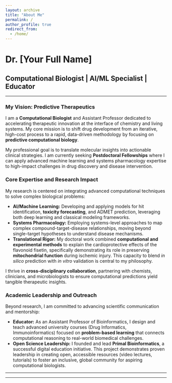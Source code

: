 ```yaml
---
layout: archive
title: "About Me"
permalink: /
author_profile: true
redirect_from:
  - /home/
---
```

# Dr. [Your Full Name]

## Computational Biologist | AI/ML Specialist | Educator

---

### My Vision: Predictive Therapeutics

I am a **Computational Biologist** and Assistant Professor dedicated to accelerating therapeutic innovation at the interface of chemistry and living systems. My core mission is to shift drug development from an iterative, high-cost process to a rapid, data-driven methodology by focusing on **predictive computational biology**.

My professional goal is to translate molecular insights into actionable clinical strategies. I am currently seeking **Postdoctoral Fellowships** where I can apply advanced machine learning and systems pharmacology expertise to high-impact challenges in drug discovery and disease intervention.

### Core Expertise and Research Impact

My research is centered on integrating advanced computational techniques to solve complex biological problems:

* **AI/Machine Learning:** Developing and applying models for hit identification, **toxicity forecasting**, and ADMET prediction, leveraging both deep learning and classical modeling frameworks.
* **Systems Pharmacology:** Employing systems-level approaches to map complex compound-target-disease relationships, moving beyond single-target hypotheses to understand disease mechanisms.
* **Translational Rigor:** My doctoral work combined **computational and experimental methods** to explain the cardioprotective effects of the flavonoid fisetin, specifically demonstrating its role in preserving **mitochondrial function** during ischemic injury. This capacity to blend *in silico* prediction with *in vitro* validation is central to my philosophy.

I thrive in **cross-disciplinary collaboration**, partnering with chemists, clinicians, and microbiologists to ensure computational predictions yield tangible therapeutic insights.

### Academic Leadership and Outreach

Beyond research, I am committed to advancing scientific communication and mentorship:

* **Educator:** As an Assistant Professor of Bioinformatics, I design and teach advanced university courses (Drug Informatics, Immunoinformatics) focused on **problem-based learning** that connects computational reasoning to real-world biomedical challenges.
* **Open Science Leadership:** I founded and lead **Primal Bioinformatics**, a successful digital education initiative. This project demonstrates proven leadership in creating open, accessible resources (video lectures, tutorials) to foster an inclusive, global community for aspiring computational biologists.

---

---
